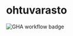 # ohtuvarasto

![GHA workflow badge](https://github.com/Akoivul/ohtuvarasto/actions/workflows/main.yml/badge.svg)

